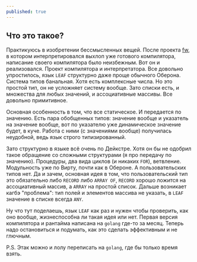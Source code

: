 ```yaml
---
published: true
---
```





## Что это такое?

Практикуюсь в изобретении бессмысленных вещей. После проекта [fw](https://github.com/kpmy/fw "fw"), в котором интерпретировался выхлоп уже готового компилятора, написание своего компилятора было неизбежным. Вот он и реализовался. Проект компилятора и интерпретатора. Все довольно упростилось, язык `LEAF` структурно даже проще обычного Оберона. Система типов банальная. Хотя есть комплексные числа. Но это простой тип, он не усложняет систему вообще. Зато списки есть, и множества для любых значений, и ассоциативные массивы. Все довольно примитивное. 

Основная особенность в том, что все статическое. И передается по значению. Есть пара обобщенных типов: значение вообще и указатель на значение вообще, вот по указателю уже динамическое значение будет, в куче. Работа с ними (с значениями вообще) получилась неудобной,  ведь язык строго типизированный. 

Зато структурно в языке всё очень по Дейкстре. Хотя он бы не одобрил такое обращение со сложными структурами (я про передачу по значению). Процедуры, два вида циклов (и никаких `FOR`), ветвление. Модульность уже по Вирту, почти как в Обероне. А пользовательских типов нет. Да и зачем, основная идея в том, что пользовательский тип это обязательно либо `RECORD` либо `ARRAY OF`, `RECORD` хорошо ложится на ассоциативный массив, а `ARRAY` на простой список. Дальше возникает кагбэ "проблема": тип полей и элементов массива не указать, в `LEAF` значение в списке всегда `ANY`. 

Ну что тут поделаешь, язык `LEAF` как раз и нужен чтобы проверить, как оно вообще, жизнеспособна ли такая идея или нет. Первая версия компилятора и рантайма написана на `golang` где-то за месяц. Теперь надо остановиться и подумать, как это сделать эффективным и не глючным. 

P.S. Этак можно и лолу переписать на `golang`, где бы только время взять.
